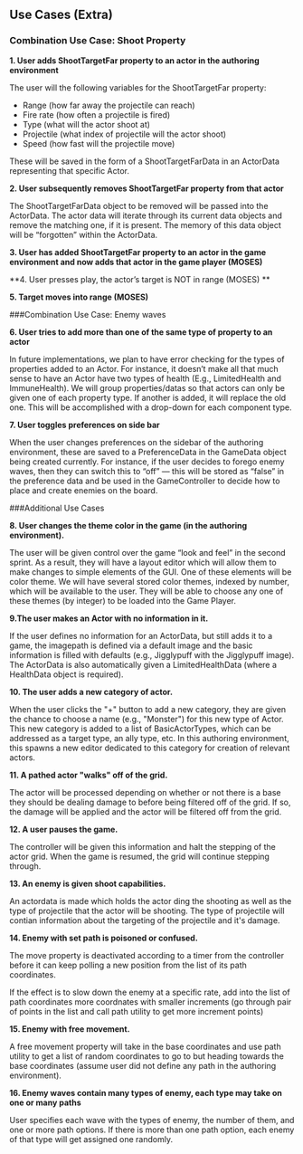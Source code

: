 ## Use Cases (Extra)

### Combination Use Case: Shoot Property

**1. User adds ShootTargetFar property to an actor in the authoring environment**

The user will the following variables for the ShootTargetFar property:
- Range (how far away the projectile can reach)
- Fire rate (how often a projectile is fired)
- Type (what will the actor shoot at)
- Projectile (what index of projectile will the actor shoot)
- Speed (how fast will the projectile move)

These will be saved in the form of a ShootTargetFarData in an ActorData representing that specific Actor.

**2. User subsequently removes ShootTargetFar property from that actor**

The ShootTargetFarData object to be removed will be passed into the ActorData. The actor data will iterate through its current data objects and remove the matching one, if it is present. The memory of this data object will be “forgotten” within the ActorData.

**3. User has added ShootTargetFar property to an actor in the game environment and now adds that actor in the game player (MOSES)**

**4. User presses play, the actor’s target is NOT in range (MOSES) **

**5. Target moves into range (MOSES)**

###Combination Use Case: Enemy waves

**6. User tries to add more than one of the same type of property to an actor**

In future implementations, we plan to have error checking for the types of properties added to an Actor. For instance, it doesn’t make all that much sense to have an Actor have two types of health (E.g., LimitedHealth and ImmuneHealth). We will group properties/datas so that actors can only be given one of each property type. If another is added, it will replace the old one. This will be accomplished with a drop-down for each component type.

**7. User toggles preferences on side bar**

When the user changes preferences on the sidebar of the authoring environment, these are saved to a PreferenceData in the GameData object being created currently. For instance, if the user decides to forego enemy waves, then they can switch this to “off” — this will be stored as “false” in the preference data and be used in the GameController to decide how to place and create enemies on the board.


###Additional Use Cases

**8. User changes the theme color in the game (in the authoring environment).**

The user will be given control over the game “look and feel” in the second sprint. As a result, they will have a layout editor which will allow them to make changes to simple elements of the GUI. One of these elements will be color theme. We will have several stored color themes, indexed by number, which will be available to the user. They will be able to choose any one of these themes (by integer) to be loaded into the Game Player. 


**9.The user makes an Actor with no information in it.**

If the user defines no information for an ActorData, but still adds it to a game, the imagepath is defined via a default image and the basic information is filled with defaults (e.g., Jigglypuff with the Jigglypuff image). The ActorData is also automatically given a LimitedHealthData (where a HealthData object is required). 

**10. The user adds a new category of actor.**

When the user clicks the "+" button to add a new category, they are given the chance to choose a name (e.g., "Monster") for this new type of Actor. This new category is added to a list of BasicActorTypes, which can be addressed as a target type, an ally type, etc. In this authoring environment, this spawns a new editor dedicated to this category for creation of relevant actors.

**11. A pathed actor "walks" off of the grid.**

The actor will be processed depending on whether or not there is a base they should be dealing damage to before being filtered off of the grid. If so, the damage will be applied and the actor will be filtered off from the grid. 

**12. A user pauses the game.**

The controller will be given this information and halt the stepping of the actor grid. When the game is resumed, the grid will continue stepping through.

**13. An enemy is given shoot capabilities.**

An actordata is made which holds the actor ding the shooting as well as the type of projectile that the actor will be shooting. The type of projectile will contian information about the targeting of the projectile and it's damage.

**14. Enemy with set path is poisoned or confused.**

The move property is deactivated according to a timer from the controller before it can keep polling a new position from the list of its path coordinates. 

If the effect is to slow down the enemy at a specific rate, add into the list of path coordinates more coordnates with smaller increments (go through pair of points in the list and call path utility to get more increment points)

**15. Enemy with free movement.** 

A free movement property will take in the base coordinates and use path utility to get a list of random coordinates to go to but heading towards the base coordinates (assume user did not define any path in the authoring environment).

**16. Enemy waves contain many types of enemy, each type may take on one or many paths**

User specifies each wave with the types of enemy, the number of them, and one or more path options. If there is more than one path option, each enemy of that type will get assigned one randomly. 
 

